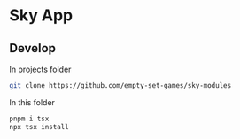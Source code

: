 # Sky App
## Develop
In projects folder
```sh
git clone https://github.com/empty-set-games/sky-modules
```

In this folder
```sh
pnpm i tsx
npx tsx install
```
